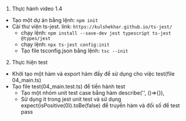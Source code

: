1. Thực hành video 1.4

- Tạo một dự án bằng lệnh: `npm init`
- Cài thư viện ts-jest. link: `https://kulshekhar.github.io/ts-jest/`
  - chạy lệnh: `npm install --save-dev jest typescript ts-jest @types/jest`
  - chạy lệnh: `npx ts-jest config:init`
  - Tạo file tsconfig.json bằng lệnh: `tsc --init`

2. Thực hiện test

- Khởi tạo một hàm và export hàm đấy để sử dụng cho việc test(file 04_main.ts)
- Tạo file test(04_main.test.ts) để tiến hành test
  - Tạo một nhóm unit test case bằng hàm describe('', ()=>{}),
  - Sử dụng it trong jest unit test và sử dụng expect(isPositive(0)).toBe(false) để truyền hàm và đối số để test pass
